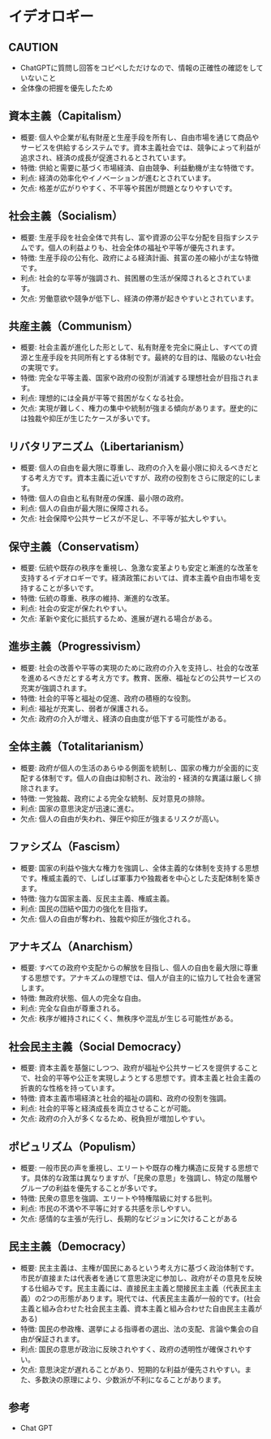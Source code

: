 # イデオロギー
## CAUTION
- ChatGPTに質問し回答をコピペしただけなので、情報の正確性の確認をしていないこと
- 全体像の把握を優先したため

## 資本主義（Capitalism）
- 概要: 個人や企業が私有財産と生産手段を所有し、自由市場を通じて商品やサービスを供給するシステムです。資本主義社会では、競争によって利益が追求され、経済の成長が促進されるとされています。
- 特徴: 供給と需要に基づく市場経済、自由競争、利益動機が主な特徴です。
- 利点: 経済の効率化やイノベーションが進むとされています。
- 欠点: 格差が広がりやすく、不平等や貧困が問題となりやすいです。

## 社会主義（Socialism）
- 概要: 生産手段を社会全体で共有し、富や資源の公平な分配を目指すシステムです。個人の利益よりも、社会全体の福祉や平等が優先されます。
- 特徴: 生産手段の公有化、政府による経済計画、貧富の差の縮小が主な特徴です。
- 利点: 社会的な平等が強調され、貧困層の生活が保障されるとされています。
- 欠点: 労働意欲や競争が低下し、経済の停滞が起きやすいとされています。

## 共産主義（Communism）
- 概要: 社会主義が進化した形として、私有財産を完全に廃止し、すべての資源と生産手段を共同所有とする体制です。最終的な目的は、階級のない社会の実現です。
- 特徴: 完全な平等主義、国家や政府の役割が消滅する理想社会が目指されます。
- 利点: 理想的には全員が平等で貧困がなくなる社会。
- 欠点: 実現が難しく、権力の集中や統制が強まる傾向があります。歴史的には独裁や抑圧が生じたケースが多いです。

## リバタリアニズム（Libertarianism）
- 概要: 個人の自由を最大限に尊重し、政府の介入を最小限に抑えるべきだとする考え方です。資本主義に近いですが、政府の役割をさらに限定的にします。
- 特徴: 個人の自由と私有財産の保護、最小限の政府。
- 利点: 個人の自由が最大限に保障される。
- 欠点: 社会保障や公共サービスが不足し、不平等が拡大しやすい。

## 保守主義（Conservatism）
- 概要: 伝統や既存の秩序を重視し、急激な変革よりも安定と漸進的な改革を支持するイデオロギーです。経済政策においては、資本主義や自由市場を支持することが多いです。
- 特徴: 伝統の尊重、秩序の維持、漸進的な改革。
- 利点: 社会の安定が保たれやすい。
- 欠点: 革新や変化に抵抗するため、進展が遅れる場合がある。

## 進歩主義（Progressivism）
- 概要: 社会の改善や平等の実現のために政府の介入を支持し、社会的な改革を進めるべきだとする考え方です。教育、医療、福祉などの公共サービスの充実が強調されます。
- 特徴: 社会的平等と福祉の促進、政府の積極的な役割。
- 利点: 福祉が充実し、弱者が保護される。
- 欠点: 政府の介入が増え、経済の自由度が低下する可能性がある。

## 全体主義（Totalitarianism）
- 概要: 政府が個人の生活のあらゆる側面を統制し、国家の権力が全面的に支配する体制です。個人の自由は抑制され、政治的・経済的な異議は厳しく排除されます。
- 特徴: 一党独裁、政府による完全な統制、反対意見の排除。
- 利点: 国家の意思決定が迅速に進む。
- 欠点: 個人の自由が失われ、弾圧や抑圧が強まるリスクが高い。

## ファシズム（Fascism）
- 概要: 国家の利益や強大な権力を強調し、全体主義的な体制を支持する思想です。権威主義的で、しばしば軍事力や独裁者を中心とした支配体制を築きます。
- 特徴: 強力な国家主義、反民主主義、権威主義。
- 利点: 国民の団結や国力の強化を目指す。
- 欠点: 個人の自由が奪われ、独裁や抑圧が強化される。

## アナキズム（Anarchism）
- 概要: すべての政府や支配からの解放を目指し、個人の自由を最大限に尊重する思想です。アナキズムの理想では、個人が自主的に協力して社会を運営します。
- 特徴: 無政府状態、個人の完全な自由。
- 利点: 完全な自由が尊重される。
- 欠点: 秩序が維持されにくく、無秩序や混乱が生じる可能性がある。

## 社会民主主義（Social Democracy）
- 概要: 資本主義を基盤にしつつ、政府が福祉や公共サービスを提供することで、社会的平等や公正を実現しようとする思想です。資本主義と社会主義の折衷的な性格を持っています。
- 特徴: 資本主義市場経済と社会的福祉の調和、政府の役割を強調。
- 利点: 社会的平等と経済成長を両立させることが可能。
- 欠点: 政府の介入が多くなるため、税負担が増加しやすい。

## ポピュリズム（Populism）
- 概要: 一般市民の声を重視し、エリートや既存の権力構造に反発する思想です。具体的な政策は異なりますが、「民衆の意思」を強調し、特定の階層やグループの利益を優先することが多いです。
- 特徴: 民衆の意思を強調、エリートや特権階級に対する批判。
- 利点: 市民の不満や不平等に対する共感を示しやすい。
- 欠点: 感情的な主張が先行し、長期的なビジョンに欠けることがある

## 民主主義（Democracy）
- 概要: 民主主義は、主権が国民にあるという考え方に基づく政治体制です。市民が直接または代表者を通じて意思決定に参加し、政府がその意見を反映する仕組みです。民主主義には、直接民主主義と間接民主主義（代表民主主義）の2つの形態があります。現代では、代表民主主義が一般的です。(社会主義と組み合わせた社会民主主義、資本主義と組み合わせた自由民主主義がある)
- 特徴: 国民の参政権、選挙による指導者の選出、法の支配、言論や集会の自由が保証されます。
- 利点: 国民の意思が政治に反映されやすく、政府の透明性が確保されやすい。
- 欠点: 意思決定が遅れることがあり、短期的な利益が優先されやすい。また、多数決の原理により、少数派が不利になることがあります。

## 参考
- Chat GPT

